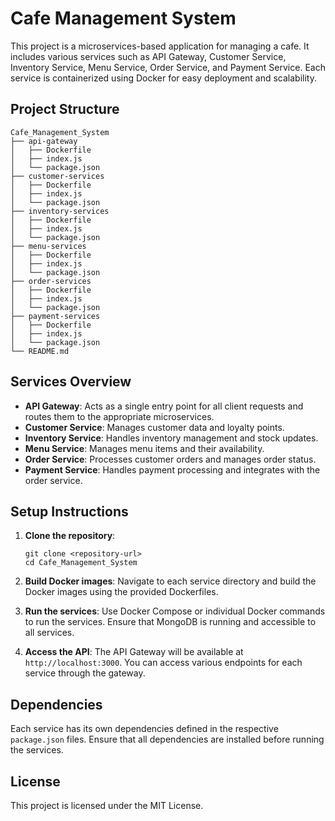 # Cafe Management System

This project is a microservices-based application for managing a cafe. It includes various services such as API Gateway, Customer Service, Inventory Service, Menu Service, Order Service, and Payment Service. Each service is containerized using Docker for easy deployment and scalability.

## Project Structure

```
Cafe_Management_System
├── api-gateway
│   ├── Dockerfile
│   ├── index.js
│   └── package.json
├── customer-services
│   ├── Dockerfile
│   ├── index.js
│   └── package.json
├── inventory-services
│   ├── Dockerfile
│   ├── index.js
│   └── package.json
├── menu-services
│   ├── Dockerfile
│   ├── index.js
│   └── package.json
├── order-services
│   ├── Dockerfile
│   ├── index.js
│   └── package.json
├── payment-services
│   ├── Dockerfile
│   ├── index.js
│   └── package.json
└── README.md
```

## Services Overview

- **API Gateway**: Acts as a single entry point for all client requests and routes them to the appropriate microservices.
- **Customer Service**: Manages customer data and loyalty points.
- **Inventory Service**: Handles inventory management and stock updates.
- **Menu Service**: Manages menu items and their availability.
- **Order Service**: Processes customer orders and manages order status.
- **Payment Service**: Handles payment processing and integrates with the order service.

## Setup Instructions

1. **Clone the repository**:
   ```
   git clone <repository-url>
   cd Cafe_Management_System
   ```

2. **Build Docker images**:
   Navigate to each service directory and build the Docker images using the provided Dockerfiles.

3. **Run the services**:
   Use Docker Compose or individual Docker commands to run the services. Ensure that MongoDB is running and accessible to all services.

4. **Access the API**:
   The API Gateway will be available at `http://localhost:3000`. You can access various endpoints for each service through the gateway.

## Dependencies

Each service has its own dependencies defined in the respective `package.json` files. Ensure that all dependencies are installed before running the services.

## License

This project is licensed under the MIT License.